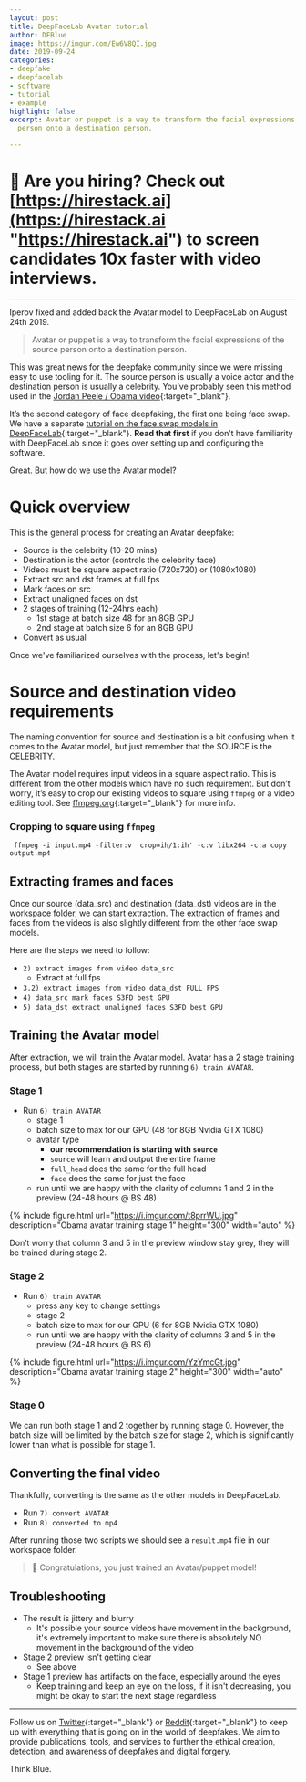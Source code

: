 ```yaml
---
layout: post
title: DeepFaceLab Avatar tutorial
author: DFBlue
image: https://imgur.com/Ew6V8QI.jpg
date: 2019-09-24
categories:
- deepfake
- deepfacelab
- software
- tutorial
- example
highlight: false
excerpt: Avatar or puppet is a way to transform the facial expressions of the source
  person onto a destination person.

---
```

# 📣 Are you hiring? Check out [https://hirestack.ai](https://hirestack.ai "https://hirestack.ai") to screen candidates 10x faster with video interviews.

***

Iperov fixed and added back the Avatar model to DeepFaceLab on August 24th 2019.

> Avatar or puppet is a way to transform the facial expressions of the source person onto a destination person.

This was great news for the deepfake community since we were missing easy to use tooling for it. The source person is usually a voice actor and the destination person is usually a celebrity. You’ve probably seen this method used in the [Jordan Peele / Obama video](https://www.youtube.com/watch?v=cQ54GDm1eL0){:target="_blank"}.

It’s the second category of face deepfaking, the first one being face swap. We have a separate [tutorial on the face swap models in DeepFaceLab](https://pub.dfblue.com/pub/2019-07-27-deepfacelab-tutorial){:target="_blank"}. **Read that first** if you don’t have familiarity with DeepFaceLab since it goes over setting up and configuring the software.

Great. But how do we use the Avatar model?

# Quick overview

This is the general process for creating an Avatar deepfake:

* Source is the celebrity (10-20 mins)
* Destination is the actor (controls the celebrity face)
* Videos must be square aspect ratio (720x720) or (1080x1080)
* Extract src and dst frames at full fps
* Mark faces on src
* Extract unaligned faces on dst
* 2 stages of training (12-24hrs each)
  * 1st stage at batch size 48 for an 8GB GPU
  * 2nd stage at batch size 6 for an 8GB GPU
* Convert as usual

Once we've familiarized ourselves with the process, let's begin!

# Source and destination video requirements

The naming convention for source and destination is a bit confusing when it comes to the Avatar model, but just remember that the SOURCE is the CELEBRITY.

The Avatar model requires input videos in a square aspect ratio. This is different from the other models which have no such requirement. But don’t worry, it’s easy to crop our existing videos to square using `ffmpeg` or a video editing tool. See [ffmpeg.org](https://ffmpeg.org/){:target="_blank"} for more info.

### Cropping to square using `ffmpeg`

     ffmpeg -i input.mp4 -filter:v 'crop=ih/1:ih' -c:v libx264 -c:a copy output.mp4

## Extracting frames and faces

Once our source (data_src) and destination (data_dst) videos are in the workspace folder, we can start extraction. The extraction of frames and faces from the videos is also slightly different from the other face swap models.

Here are the steps we need to follow:

* `2) extract images from video data_src`
  * Extract at full fps
* `3.2) extract images from video data_dst FULL FPS`
* `4) data_src mark faces S3FD best GPU`
* `5) data_dst extract unaligned faces S3FD best GPU`

## Training the Avatar model

After extraction, we will train the Avatar model. Avatar has a 2 stage training process, but both stages are started by running `6) train AVATAR`.

### Stage 1

* Run `6) train AVATAR`
  * stage 1
  * batch size to max for our GPU (48 for 8GB Nvidia GTX 1080)
  * avatar type
    * **our recommendation is starting with `source`**
    * `source` will learn and output the entire frame
    * `full_head` does the same for the full head
    * `face` does the same for just the face
  * run until we are happy with the clarity of columns 1 and 2 in the preview (24-48 hours @ BS 48)

{% include figure.html url="https://i.imgur.com/t8prrWU.jpg" description="Obama avatar training stage 1" height="300" width="auto" %}

Don’t worry that column 3 and 5 in the preview window stay grey, they will be trained during stage 2.

### Stage 2

* Run `6) train AVATAR`
  * press any key to change settings
  * stage 2
  * batch size to max for our GPU (6 for 8GB Nvidia GTX 1080)
  * run until we are happy with the clarity of columns 3 and 5 in the preview (24-48 hours @ BS 6)

{% include figure.html url="https://i.imgur.com/YzYmcGt.jpg" description="Obama avatar training stage 2" height="300" width="auto" %}

### Stage 0

We can run both stage 1 and 2 together by running stage 0. However, the batch size will be limited by the batch size for stage 2, which is significantly lower than what is possible for stage 1.

## Converting the final video

Thankfully, converting is the same as the other models in DeepFaceLab.

* Run `7) convert AVATAR`
* Run `8) converted to mp4`

After running those two scripts we should see a `result.mp4` file in our workspace folder.

> 🎉 Congratulations, you just trained an Avatar/puppet model!

## Troubleshooting

* The result is jittery and blurry
  * It's possible your source videos have movement in the background, it's extremely important to make sure there is absolutely NO movement in the background of the video
* Stage 2 preview isn't getting clear
  * See above
* Stage 1 preview has artifacts on the face, especially around the eyes
  * Keep training and keep an eye on the loss, if it isn't decreasing, you might be okay to start the next stage regardless

***

Follow us on [Twitter](https://twitter.com/dfblue){:target="_blank"} or [Reddit](https://reddit.com/u/deepfakeblue){:target="_blank"} to keep up with everything that is going on in the world of deepfakes. We aim to provide publications, tools, and services to further the ethical creation, detection, and awareness of deepfakes and digital forgery.

Think Blue.